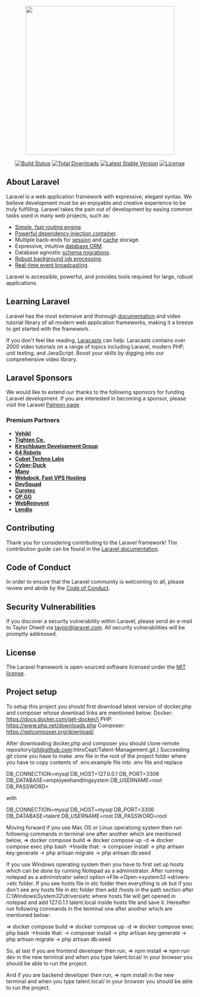 <p align="center"><a href="https://laravel.com" target="_blank"><img src="https://raw.githubusercontent.com/laravel/art/master/logo-lockup/5%20SVG/2%20CMYK/1%20Full%20Color/laravel-logolockup-cmyk-red.svg" width="400"></a></p>

<p align="center">
<a href="https://travis-ci.org/laravel/framework"><img src="https://travis-ci.org/laravel/framework.svg" alt="Build Status"></a>
<a href="https://packagist.org/packages/laravel/framework"><img src="https://img.shields.io/packagist/dt/laravel/framework" alt="Total Downloads"></a>
<a href="https://packagist.org/packages/laravel/framework"><img src="https://img.shields.io/packagist/v/laravel/framework" alt="Latest Stable Version"></a>
<a href="https://packagist.org/packages/laravel/framework"><img src="https://img.shields.io/packagist/l/laravel/framework" alt="License"></a>
</p>

## About Laravel

Laravel is a web application framework with expressive, elegant syntax. We believe development must be an enjoyable and creative experience to be truly fulfilling. Laravel takes the pain out of development by easing common tasks used in many web projects, such as:

- [Simple, fast routing engine](https://laravel.com/docs/routing).
- [Powerful dependency injection container](https://laravel.com/docs/container).
- Multiple back-ends for [session](https://laravel.com/docs/session) and [cache](https://laravel.com/docs/cache) storage.
- Expressive, intuitive [database ORM](https://laravel.com/docs/eloquent).
- Database agnostic [schema migrations](https://laravel.com/docs/migrations).
- [Robust background job processing](https://laravel.com/docs/queues).
- [Real-time event broadcasting](https://laravel.com/docs/broadcasting).

Laravel is accessible, powerful, and provides tools required for large, robust applications.

## Learning Laravel

Laravel has the most extensive and thorough [documentation](https://laravel.com/docs) and video tutorial library of all modern web application frameworks, making it a breeze to get started with the framework.

If you don't feel like reading, [Laracasts](https://laracasts.com) can help. Laracasts contains over 2000 video tutorials on a range of topics including Laravel, modern PHP, unit testing, and JavaScript. Boost your skills by digging into our comprehensive video library.

## Laravel Sponsors

We would like to extend our thanks to the following sponsors for funding Laravel development. If you are interested in becoming a sponsor, please visit the Laravel [Patreon page](https://patreon.com/taylorotwell).

### Premium Partners

- **[Vehikl](https://vehikl.com/)**
- **[Tighten Co.](https://tighten.co)**
- **[Kirschbaum Development Group](https://kirschbaumdevelopment.com)**
- **[64 Robots](https://64robots.com)**
- **[Cubet Techno Labs](https://cubettech.com)**
- **[Cyber-Duck](https://cyber-duck.co.uk)**
- **[Many](https://www.many.co.uk)**
- **[Webdock, Fast VPS Hosting](https://www.webdock.io/en)**
- **[DevSquad](https://devsquad.com)**
- **[Curotec](https://www.curotec.com/services/technologies/laravel/)**
- **[OP.GG](https://op.gg)**
- **[WebReinvent](https://webreinvent.com/?utm_source=laravel&utm_medium=github&utm_campaign=patreon-sponsors)**
- **[Lendio](https://lendio.com)**

## Contributing

Thank you for considering contributing to the Laravel framework! The contribution guide can be found in the [Laravel documentation](https://laravel.com/docs/contributions).

## Code of Conduct

In order to ensure that the Laravel community is welcoming to all, please review and abide by the [Code of Conduct](https://laravel.com/docs/contributions#code-of-conduct).

## Security Vulnerabilities

If you discover a security vulnerability within Laravel, please send an e-mail to Taylor Otwell via [taylor@laravel.com](mailto:taylor@laravel.com). All security vulnerabilities will be promptly addressed.

## License

The Laravel framework is open-sourced software licensed under the [MIT license](https://opensource.org/licenses/MIT).

## Project setup

To setup this project you should first download latest version of docker,php and composer whose download links are mentioned below:
Docker: https://docs.docker.com/get-docker/\
PHP: https://www.php.net/downloads.php
Composer: https://getcomposer.org/download/

After downloading docker,php and composer you should clone remote repository(git@github.com:IntroCept/Talent-Management.git.) Succeeding git clone you have to make .env file in the root of the project folder where you have to copy contents of .env.example file into .env file and replace  

DB_CONNECTION=mysql
DB_HOST=127.0.0.1
DB_PORT=3306
DB_DATABASE=employeehandlingsystem
DB_USERNAME=root
DB_PASSWORD=

with 

DB_CONNECTION=mysql
DB_HOST=mysql
DB_PORT=3306
DB_DATABASE=talent
DB_USERNAME=root
DB_PASSWORD=root

Moving forward if you use Mac OS or Linux operationg system then run following commands in terminal one after another which are mentioned below,
=> docker compose build
=> docker compose up -d
=> docker compose exec php bash
   ->Inside that:
      -> composer install
      -> php artisan key:generate
      -> php artisan migrate
      -> php artisan db:seed

If you use Windows operating system then you have to first set up hosts which can be done by running Notepad as a administrator. After running notepad as a administrator select option->File->Open->system32->drivers->etc folder. If you see hosts file in etc folder then everything is ok but if you don't see any hosts file in etc folder then  add /hosts in the path section after C:\Windows\System32\drivers\etc where hosts file will get opened in notepad and add 127.0.1.1 talent.local inside hosts file and save it.
Hereafter run following commands in the terminal one after another which are mentioned below:

=> docker compose build
=> docker compose up -d
=> docker compose exec php bash
   ->Inside that:
      -> composer install
      -> php artisan key:generate
      -> php artisan migrate
      -> php artisan db:seed

So, at last if you are frontend developer then run,
=> npm install
=> npm run dev
in the new terminal and when you type talent.local/ in your browser you should be able to run the project.

And if you are backend developer then run,
 => npm install 
in the new terminal and when you type talent.local/ in your browser you should be able to run the project.



